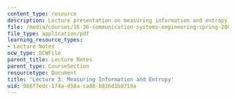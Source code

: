 ```yaml
---
content_type: resource
description: Lecture presentation on measuring information and entropy.
file: /media/courses/16-36-communication-systems-engineering-spring-2009/966f7edc174ad58aca88b816d1b8719a_MIT16_36s09_lec03.pdf
file_type: application/pdf
learning_resource_types:
- Lecture Notes
ocw_type: OCWFile
parent_title: Lecture Notes
parent_type: CourseSection
resourcetype: Document
title: 'Lecture 3: Measuring Information and Entropy'
uid: 966f7edc-174a-d58a-ca88-b816d1b8719a
---
```

